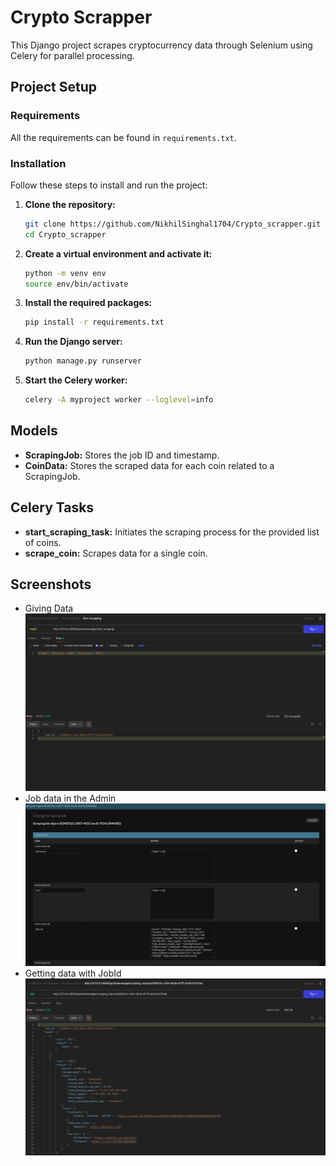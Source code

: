 # Crypto Scrapper 

This Django project scrapes cryptocurrency data through Selenium using Celery for parallel processing. 

## Project Setup 

### Requirements 

All the requirements can be found in `requirements.txt`.

### Installation 

Follow these steps to install and run the project:

1. **Clone the repository:**
    ```bash
    git clone https://github.com/NikhilSinghal1704/Crypto_scrapper.git
    cd Crypto_scrapper
    ```

2. **Create a virtual environment and activate it:**
    ```bash
    python -m venv env
    source env/bin/activate
    ```

3. **Install the required packages:**
    ```bash
    pip install -r requirements.txt
    ```

4. **Run the Django server:**
    ```bash
    python manage.py runserver
    ```

5. **Start the Celery worker:**
    ```bash
    celery -A myproject worker --loglevel=info
    ```

## Models

- **ScrapingJob:** Stores the job ID and timestamp.
- **CoinData:** Stores the scraped data for each coin related to a ScrapingJob.

## Celery Tasks

- **start_scraping_task:** Initiates the scraping process for the provided list of coins.
- **scrape_coin:** Scrapes data for a single coin.

## Screenshots
 - Giving Data
    ![Postman Start Scrapping](https://github.com/NikhilSinghal1704/Crypto_scrapper/blob/main/Screenshots/postman_start_scrapping.png)
 - Job data in the Admin
    ![Admin](https://github.com/NikhilSinghal1704/Crypto_scrapper/blob/main/Screenshots/admin.png)
 - Getting data with JobId
    ![Postman Scrapping Status](https://github.com/NikhilSinghal1704/Crypto_scrapper/blob/main/Screenshots/postman_scrapping_status.png)
